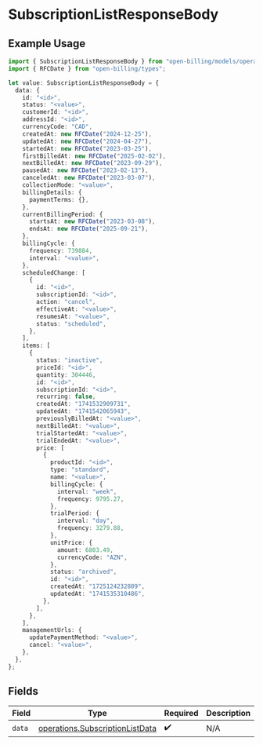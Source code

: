 # SubscriptionListResponseBody

## Example Usage

```typescript
import { SubscriptionListResponseBody } from "open-billing/models/operations";
import { RFCDate } from "open-billing/types";

let value: SubscriptionListResponseBody = {
  data: {
    id: "<id>",
    status: "<value>",
    customerId: "<id>",
    addressId: "<id>",
    currencyCode: "CAD",
    createdAt: new RFCDate("2024-12-25"),
    updatedAt: new RFCDate("2024-04-27"),
    startedAt: new RFCDate("2023-03-25"),
    firstBilledAt: new RFCDate("2025-02-02"),
    nextBilledAt: new RFCDate("2023-09-29"),
    pausedAt: new RFCDate("2023-02-13"),
    canceledAt: new RFCDate("2023-03-07"),
    collectionMode: "<value>",
    billingDetails: {
      paymentTerms: {},
    },
    currentBillingPeriod: {
      startsAt: new RFCDate("2023-03-08"),
      endsAt: new RFCDate("2025-09-21"),
    },
    billingCycle: {
      frequency: 739884,
      interval: "<value>",
    },
    scheduledChange: [
      {
        id: "<id>",
        subscriptionId: "<id>",
        action: "cancel",
        effectiveAt: "<value>",
        resumesAt: "<value>",
        status: "scheduled",
      },
    ],
    items: [
      {
        status: "inactive",
        priceId: "<id>",
        quantity: 304446,
        id: "<id>",
        subscriptionId: "<id>",
        recurring: false,
        createdAt: "1741532909731",
        updatedAt: "1741542065943",
        previouslyBilledAt: "<value>",
        nextBilledAt: "<value>",
        trialStartedAt: "<value>",
        trialEndedAt: "<value>",
        price: [
          {
            productId: "<id>",
            type: "standard",
            name: "<value>",
            billingCycle: {
              interval: "week",
              frequency: 9795.27,
            },
            trialPeriod: {
              interval: "day",
              frequency: 3279.88,
            },
            unitPrice: {
              amount: 6803.49,
              currencyCode: "AZN",
            },
            status: "archived",
            id: "<id>",
            createdAt: "1725124232809",
            updatedAt: "1741535310486",
          },
        ],
      },
    ],
    managementUrls: {
      updatePaymentMethod: "<value>",
      cancel: "<value>",
    },
  },
};
```

## Fields

| Field                                                                              | Type                                                                               | Required                                                                           | Description                                                                        |
| ---------------------------------------------------------------------------------- | ---------------------------------------------------------------------------------- | ---------------------------------------------------------------------------------- | ---------------------------------------------------------------------------------- |
| `data`                                                                             | [operations.SubscriptionListData](../../models/operations/subscriptionlistdata.md) | :heavy_check_mark:                                                                 | N/A                                                                                |